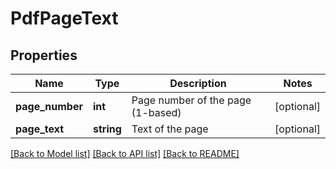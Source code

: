 # PdfPageText

## Properties
Name | Type | Description | Notes
------------ | ------------- | ------------- | -------------
**page_number** | **int** | Page number of the page (1-based) | [optional] 
**page_text** | **string** | Text of the page | [optional] 

[[Back to Model list]](../README.md#documentation-for-models) [[Back to API list]](../README.md#documentation-for-api-endpoints) [[Back to README]](../README.md)


